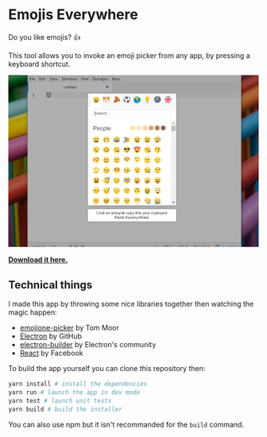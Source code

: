 # Emojis Everywhere
Do you like emojis? :thumbsup:

This tool allows you to invoke an emoji picker from any app, by pressing a keyboard shortcut.

![screenshot of the app](https://raw.githubusercontent.com/thomaslule/emojis-everywhere/master/assets/screenshot.png)

**[Download it here.](https://github.com/thomaslule/emojis-everywhere/raw/master/dist/Emojis%20Everywhere%20Setup%201.0.1.exe)**

## Technical things

I made this app by throwing some nice libraries together then watching the magic happen:

* [emojione-picker](https://github.com/tommoor/emojione-picker) by Tom Moor
* [Electron](https://electron.atom.io/) by GitHub
* [electron-builder](https://github.com/electron-userland/electron-builder) by Electron's community
* [React](https://facebook.github.io/react/) by Facebook

To build the app yourself you can clone this repository then:

````bash
yarn install # install the dependencies
yarn run # launch the app in dev mode
yarn test # launch unit tests
yarn build # build the installer
````
    
You can also use npm but it isn't recommanded for the `build` command.
